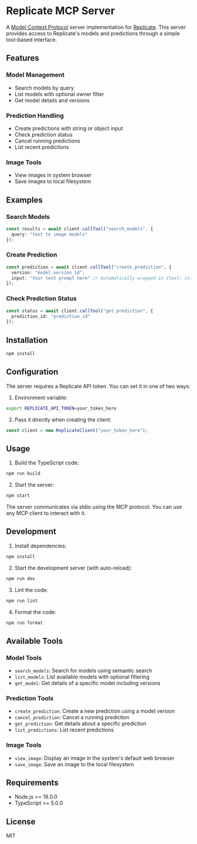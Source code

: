 # Replicate MCP Server

A [Model Context Protocol](https://github.com/mcp-sdk/mcp) server implementation for [Replicate](https://replicate.com). This server provides access to Replicate's models and predictions through a simple tool-based interface.

## Features

### Model Management
- Search models by query
- List models with optional owner filter
- Get model details and versions

### Prediction Handling
- Create predictions with string or object input
- Check prediction status
- Cancel running predictions
- List recent predictions

### Image Tools
- View images in system browser
- Save images to local filesystem

## Examples

### Search Models
```typescript
const results = await client.callTool("search_models", {
  query: "text to image models"
});
```

### Create Prediction
```typescript
const prediction = await client.callTool("create_prediction", {
  version: "model_version_id",
  input: "Your text prompt here" // Automatically wrapped in {text: string}
});
```

### Check Prediction Status
```typescript
const status = await client.callTool("get_prediction", {
  prediction_id: "prediction_id"
});
```

## Installation

```bash
npm install
```

## Configuration

The server requires a Replicate API token. You can set it in one of two ways:

1. Environment variable:
```bash
export REPLICATE_API_TOKEN=your_token_here
```

2. Pass it directly when creating the client:
```typescript
const client = new ReplicateClient("your_token_here");
```

## Usage

1. Build the TypeScript code:
```bash
npm run build
```

2. Start the server:
```bash
npm start
```

The server communicates via stdio using the MCP protocol. You can use any MCP client to interact with it.

## Development

1. Install dependencies:
```bash
npm install
```

2. Start the development server (with auto-reload):
```bash
npm run dev
```

3. Lint the code:
```bash
npm run lint
```

4. Format the code:
```bash
npm run format
```

## Available Tools

### Model Tools
- `search_models`: Search for models using semantic search
- `list_models`: List available models with optional filtering
- `get_model`: Get details of a specific model including versions

### Prediction Tools
- `create_prediction`: Create a new prediction using a model version
- `cancel_prediction`: Cancel a running prediction
- `get_prediction`: Get details about a specific prediction
- `list_predictions`: List recent predictions

### Image Tools
- `view_image`: Display an image in the system's default web browser
- `save_image`: Save an image to the local filesystem

## Requirements

- Node.js >= 18.0.0
- TypeScript >= 5.0.0

## License

MIT
